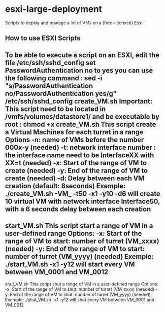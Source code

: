 esxi-large-deployment
=====================

Scripts to deploy and manage a lot of VMs on a (free-licensed) Esxi


How to use ESXI Scripts
-------------------------
To be able to execute a script on an ESXI, edit the file /etc/ssh/sshd_config
set PasswordAuthentication no to yes
you can use the following command :
sed -i "s/PasswordAuthentication no/PasswordAuthentication yes/g" /etc/ssh/sshd_config
create_VM.sh
Important:
This script need to be located in /vmfs/volumes/datastore1/
and be executable by root : chmod +x create_VM.sh
This script create a Virtual Machines for each turret in a range
Options
-n: name of VMs before the number 000x-y (needed)
-t: network interface number : the interface name need to be InterfaceXX with XX=t (needed)
-x: Start of the range of VM to create (needed)
-y: End of the range of VM to create (needed)
-d: Delay between each VM creation (default: 8seconds)
Exemple:
./create_VM.sh -VM_ -t50 -x1 -y10 -d6 will create 10 virtual VM with network interface Interface50, with a 6 seconds delay between each creation
-------------------------
start_VM.sh
This script start a range of VM in a user-defined range
Options:
-x: Start of the range of VM to start: number of turret (VM_xxxx) (needed)
-y: End of the range of VM to start: number of turret (VM_yyyy) (needed)
Exemple:
./start_VM.sh -x1 -y12 will start every VM between VM_0001 and VM_0012
-------------------------
shut_VM.sh
This script shut a range of VM in a user-defined range
Options:
-x: Start of the range of VM to shut: number of turret (VM_xxxx) (needed)
-y: End of the range of VM to shut: number of turret (VM_yyyy) (needed)
Exemple:
./shut_VM.sh -x1 -y12 will shut every VM between VM_0001 and VM_0012
